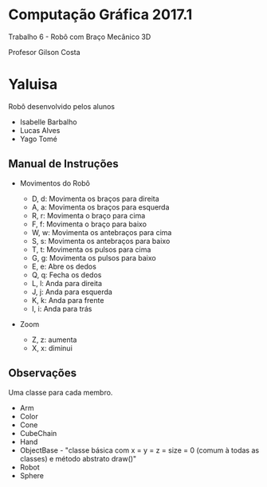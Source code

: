 # Computação Gráfica 2017.1
Trabalho 6 - Robô com Braço Mecânico 3D

Profesor Gilson Costa

# **Yaluisa**
Robô desenvolvido pelos alunos 
* Isabelle Barbalho
* Lucas Alves 
* Yago Tomé

## Manual de Instruções

* Movimentos do Robô
    - D, d: Movimenta os braços para direita
    - A, a: Movimenta os braços para esquerda
    - R, r: Movimenta o braço para cima
    - F, f: Movimenta o braço para baixo
    - W, w: Movimenta os antebraços para cima
    - S, s: Movimenta os antebraços para baixo
    - T, t: Movimenta os pulsos para cima
    - G, g: Movimenta os pulsos para baixo
    - E, e: Abre os dedos
    - Q, q: Fecha os dedos
    - L, l: Anda para direita
    - J, j: Anda para esquerda
    - K, k: Anda para frente
    - I, i: Anda para trás
    
* Zoom
    - Z, z: aumenta
    - X, x: diminui



## Observações

Uma classe para cada membro. 
* Arm
* Color
* Cone
* CubeChain
* Hand
* ObjectBase - "classe básica com x = y = z = size = 0 (comum à todas as classes) e método abstrato draw()"
* Robot
* Sphere